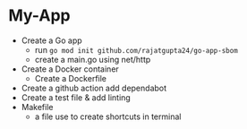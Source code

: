 # My-App

- Create a Go app
  - run `go mod init github.com/rajatgupta24/go-app-sbom`
  - create a main.go using net/http
- Create a Docker container
  - Create a Dockerfile
- Create a github action add dependabot
- Create a test file & add linting
- Makefile
  - a file use to create shortcuts in terminal